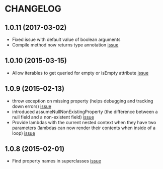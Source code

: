 # CHANGELOG

## 1.0.11 (2017-03-02)

* Fixed issue with default value of boolean arguments
* Compile method now returns type annotation [issue](https://github.com/valotas/mustache4dart/issues/50)

## 1.0.10 (2015-03-15)

* Allow iterables to get queried for empty or isEmpty attribute [issue](https://github.com/valotas/mustache4dart/issues/44)

## 1.0.9 (2015-02-13)

* throw exception on missing property (helps debugging and tracking down errors) [issue](https://github.com/valotas/mustache4dart/issues/36)
* introduced assumeNullNonExistingProperty (the difference between a null field and a non-existent field) [issue](https://github.com/valotas/mustache4dart/issues/41)
* Provide lambdas with the current nested context when they have two parameters (lambdas can now render their contents when inside of a loop)  [issue](https://github.com/valotas/mustache4dart/issues/39)

## 1.0.8 (2015-02-01)

* Find property names in superclasses [issue](https://github.com/valotas/mustache4dart/issues/33)
